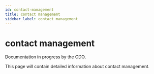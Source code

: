 ```yaml
---
id: contact-management
title: contact management
sidebar_label: contact management
---
```


# contact management

Documentation in progress by the CDO.

This page will contain detailed information about contact management.
